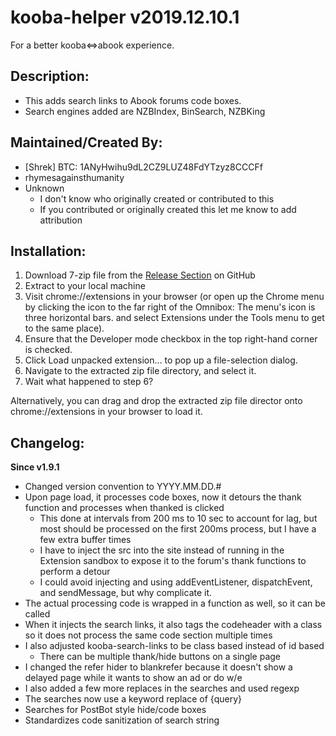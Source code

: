

# kooba-helper v2019.12.10.1
For a better kooba<=>abook experience.

## Description:
* This adds search links to Abook forums code boxes.
* Search engines added are NZBIndex, BinSearch, NZBKing

## Maintained/Created By:
* [Shrek]  BTC: 1ANyHwihu9dL2CZ9LUZ48FdYTzyz8CCCFf
* rhymesagainsthumanity
* Unknown
  * I don't know who originally created or contributed to this
  * If you contributed or originally created this let me know to add attribution

## Installation:
1. Download 7-zip file from the [Release Section](https://github.com/ShrekIsLoveLife/kooba-helper/releases) on GitHub
2. Extract to your local machine
3. Visit chrome://extensions in your browser (or open up the Chrome menu by clicking the icon to the far right of the Omnibox:  The menu's icon is three horizontal bars. and select Extensions under the Tools menu to get to the same place).
4. Ensure that the Developer mode checkbox in the top right-hand corner is checked.
5. Click Load unpacked extension… to pop up a file-selection dialog.
7. Navigate to the extracted zip file directory, and select it.
8. Wait what happened to step 6?

Alternatively, you can drag and drop the extracted zip file director onto chrome://extensions in your browser to load it.

## Changelog:
**Since v1.9.1**
* Changed version convention to YYYY.MM.DD.#
* Upon page load, it processes code boxes, now it detours the thank function and processes when thanked is clicked
  * This done at intervals from 200 ms to 10 sec to account for lag, but most should be processed on the first 200ms process, but I have a few extra buffer times
  * I have to inject the src into the site instead of running in the Extension sandbox to expose it to the forum's thank functions to perform a detour
   * I could avoid injecting and using addEventListener, dispatchEvent, and sendMessage, but why complicate it.
* The actual processing code is wrapped in a function as well, so it can be called
* When it injects the search links, it also tags the codeheader with a class so it does not process the same code section multiple times
* I also adjusted kooba-search-links to be class based instead of id based
  * There can be multiple thank/hide buttons on a single page
* I changed the refer hider to blankrefer because it doesn't show a delayed page while it wants to show an ad or do w/e
* I also added a few more replaces in the searches and used regexp
* The searches now use a keyword replace of {query}
* Searches for PostBot style hide/code boxes
* Standardizes code sanitization of search string

